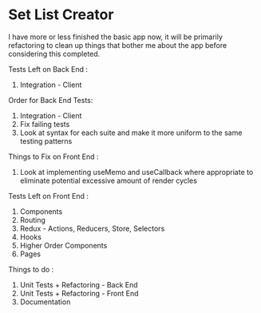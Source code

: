 # Set List Creator

I have more or less finished the basic app now, it will be primarily refactoring to clean up things that bother me about the app before considering this completed.

Tests Left on Back End : 
1) Integration - Client

Order for Back End Tests: 
1) Integration - Client
2) Fix failing tests
3) Look at syntax for each suite and make it more uniform to the same testing patterns

Things to Fix on Front End : 
1) Look at implementing useMemo and useCallback where appropriate to eliminate potential excessive amount of render cycles

Tests Left on Front End : 
1) Components
2) Routing
3) Redux - Actions, Reducers, Store, Selectors
4) Hooks
5) Higher Order Components
6) Pages

Things to do :
1) Unit Tests + Refactoring - Back End 
2) Unit Tests + Refactoring - Front End
3) Documentation